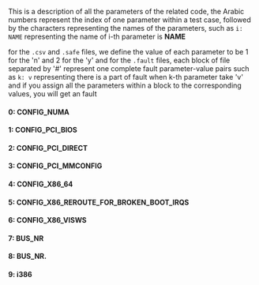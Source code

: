 This is a description of all the parameters of the related code,
the Arabic numbers represent the index of one parameter within a test case,
followed by the characters representing the names of the parameters,
such as `i: NAME` representing the name of i-th parameter is **NAME** 


for the `.csv` and `.safe` files, we define the value of each parameter to be 1 for the 'n' and 2 for the 'y'
and for the `.fault` files, each block of file separated by '#' represent one complete fault parameter-value pairs
such as `k: v` representing there is a part of fault when k-th parameter take 'v'
and if you assign all the parameters within a block to the corresponding values, you will get an fault


#### 0: CONFIG_NUMA 
#### 1: CONFIG_PCI_BIOS 
#### 2: CONFIG_PCI_DIRECT 
#### 3: CONFIG_PCI_MMCONFIG 
#### 4: CONFIG_X86_64 
#### 5: CONFIG_X86_REROUTE_FOR_BROKEN_BOOT_IRQS 
#### 6: CONFIG_X86_VISWS 
#### 7: BUS_NR 
#### 8: BUS_NR. 
#### 9: __i386__ 

